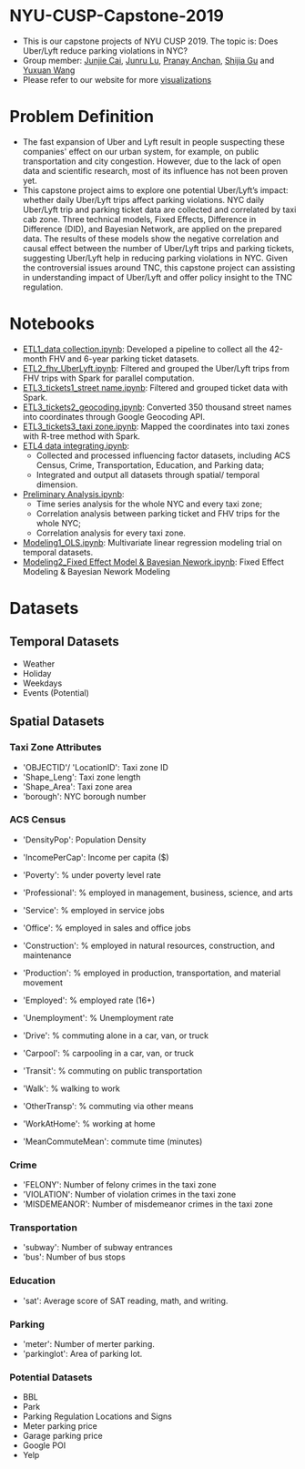 # NYU-CUSP-Capstone-2019
- This is our capstone projects of NYU CUSP 2019. The topic is: Does Uber/Lyft reduce parking violations in NYC?
- Group member: [Junjie Cai](https://github.com/JunjieTsai), [Junru Lu](https://github.com/LuJunru), [Pranay Anchan](https://github.com/pranay-anchan), [Shijia Gu](https://github.com/sg5718) and [Yuxuan Wang](jasonwang1031@gmail.com)
- Please refer to our website for more [visualizations](http://uberlyftparkingviolation.github.io/)

# Problem Definition
- The fast expansion of Uber and Lyft result in people suspecting these companies' effect on our urban system, for example, on public transportation and city congestion. However, due to the lack of open data and scientific research, most of its influence has not been proven yet.
- This capstone project aims to explore one potential Uber/Lyft’s impact: whether daily Uber/Lyft trips affect parking violations. NYC daily Uber/Lyft trip and parking ticket data are collected and correlated by taxi cab zone. Three technical models, Fixed Effects, Difference in Difference (DID), and Bayesian Network, are applied on the prepared data. The results of these models show the negative correlation and causal effect between the number of Uber/Lyft trips and parking tickets, suggesting Uber/Lyft help in reducing parking violations in NYC. Given the controversial issues around TNC, this capstone project can assisting in understanding impact of Uber/Lyft and offer policy insight to the TNC regulation.

# Notebooks
- [ETL1_data collection.ipynb](https://github.com/uberlyftparkingviolation/NYU-CUSP-Capstone-2019/blob/master/ETL1_data%20collection.ipynb): Developed a pipeline to collect all the 42-month FHV and 6-year parking ticket datasets.
- [ETL2_fhv_UberLyft.ipynb](https://github.com/uberlyftparkingviolation/NYU-CUSP-Capstone-2019/blob/master/ETL2_fhv_UberLyft.ipynb): Filtered and grouped the Uber/Lyft trips from FHV trips with Spark for parallel computation.
- [ETL3_tickets1_street name.ipynb](https://github.com/uberlyftparkingviolation/NYU-CUSP-Capstone-2019/blob/master/ETL3_tickets1_street%20name.ipynb): Filtered and grouped ticket data with Spark.
- [ETL3_tickets2_geocoding.ipynb](https://github.com/uberlyftparkingviolation/NYU-CUSP-Capstone-2019/blob/master/ETL3_tickets2_geocoding.ipynb): Converted 350 thousand street names into coordinates through Google Geocoding API.
- [ETL3_tickets3_taxi zone.ipynb](https://github.com/uberlyftparkingviolation/NYU-CUSP-Capstone-2019/blob/master/ETL3_tickets3_taxi%20zone.ipynb): Mapped the coordinates into taxi zones with R-tree method with Spark.
- [ETL4 data integrating.ipynb](https://github.com/uberlyftparkingviolation/NYU-CUSP-Capstone-2019/blob/master/ETL4%20data%20integrating.ipynb):
  - Collected and processed influencing factor datasets, including ACS Census, Crime, Transportation, Education, and Parking data;
  - Integrated and output all datasets through spatial/ temporal dimension.
- [Preliminary Analysis.ipynb](https://github.com/uberlyftparkingviolation/NYU-CUSP-Capstone-2019/blob/master/Preliminary%20Analysis.ipynb):
  - Time series analysis for the whole NYC and every taxi zone;
  - Correlation analysis between parking ticket and FHV trips for the whole NYC;
  -  Correlation analysis for every taxi zone.
- [Modeling1_OLS.ipynb](https://github.com/uberlyftparkingviolation/NYU-CUSP-Capstone-2019/blob/master/Modeling1_OLS.ipynb): Multivariate linear regression modeling trial on temporal datasets.
- [Modeling2_Fixed Effect Model & Bayesian Nework.ipynb](https://github.com/uberlyftparkingviolation/NYU-CUSP-Capstone-2019/blob/master/Modeling2_Fixed%20Effect%20Model%20%26%20Bayesian%20Nework.ipynb): Fixed Effect Modeling & Bayesian Nework Modeling

# Datasets
## Temporal Datasets
- Weather
- Holiday
- Weekdays
- Events (Potential)

## Spatial Datasets
### Taxi Zone Attributes
- 'OBJECTID'/ 'LocationID': Taxi zone ID
- 'Shape_Leng': Taxi zone length
- 'Shape_Area': Taxi zone area
- 'borough': NYC borough number

### ACS Census
- 'DensityPop': Population Density
- 'IncomePerCap': Income per capita ($)
- 'Poverty': % under poverty level rate
- 'Professional': % employed in management, business, science, and arts
- 'Service': % employed in service jobs
- 'Office': % employed in sales and office jobs
- 'Construction': % employed in natural resources, construction, and maintenance
- 'Production': % employed in production, transportation, and material movement
- 'Employed': % employed rate (16+)
- 'Unemployment': % Unemployment rate

- 'Drive': % commuting alone in a car, van, or truck
- 'Carpool': % carpooling in a car, van, or truck
- 'Transit': % commuting on public transportation
- 'Walk': % walking to work
- 'OtherTransp': % commuting via other means
- 'WorkAtHome': % working at home
- 'MeanCommuteMean': commute time (minutes)

### Crime
- 'FELONY': Number of felony crimes in the taxi zone
- 'VIOLATION': Number of violation crimes in the taxi zone
- 'MISDEMEANOR': Number of misdemeanor crimes in the taxi zone

### Transportation
- 'subway': Number of subway entrances
- 'bus': Number of bus stops

### Education
- 'sat': Average score of SAT reading, math, and writing.

### Parking
- 'meter': Number of merter parking.
- 'parkinglot': Area of parking lot.

### Potential Datasets
- BBL
- Park
- Parking Regulation Locations and Signs
- Meter parking price
- Garage parking price
- Google POI
- Yelp
